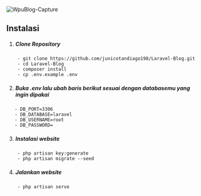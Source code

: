 ![WpuBlog-Capture](https://user-images.githubusercontent.com/75848911/157474044-001f46a2-b6a1-45fd-a1e8-8552e8a6d65c.JPG)

<h2>Instalasi</h2>

1. <h5>Clone Repository</h5>
    
```
    - git clone https://github.com/junicotandiago198/Laravel-Blog.git
    - cd Laravel-Blog
    - composer install
    - cp .env.example .env
```
    
2. <h5>Buka .env lalu ubah baris berikut sesuai dengan databasemu yang ingin dipakai</h5>
```
   - DB_PORT=3306
   - DB_DATABASE=laravel
   - DB_USERNAME=root
   - DB_PASSWORD=
```

3. <h5>Instalasi website</h5>
```
    - php artisan key:generate
    - php artisan migrate --seed
```

4. <h5>Jalankan website</h5>
```
    - php artisan serve
```


    
